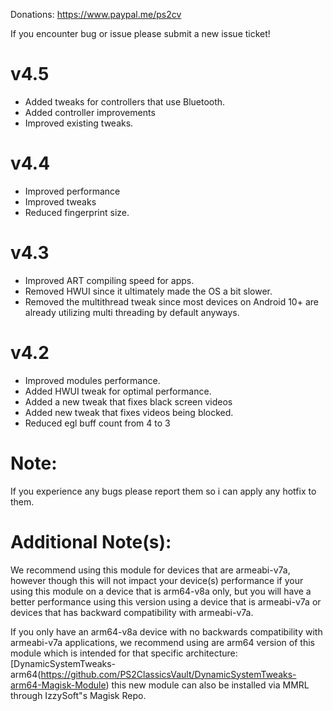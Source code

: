 Donations:
https://www.paypal.me/ps2cv

If you encounter bug or issue please submit a new issue ticket!

# v4.5
- Added tweaks for controllers that use Bluetooth.
- Added controller improvements
- Improved existing tweaks.

# v4.4
- Improved performance
- Improved tweaks
- Reduced fingerprint size.

# v4.3
- Improved ART compiling speed for apps.
- Removed HWUI since it ultimately made the OS a bit slower.
- Removed the multithread tweak since most devices on Android 10+ are already utilizing multi threading by default anyways.

# v4.2
- Improved modules performance.
- Added HWUI tweak for optimal performance.
- Added a new tweak that fixes black screen videos
- Added new tweak that fixes videos being blocked.
- Reduced egl buff count from 4 to 3

# Note: 
If you experience any bugs please report them so i can apply any hotfix to them. 

# Additional Note(s):
We recommend using this module for devices that are armeabi-v7a, however though this will not impact your device(s) performance if your using this module on a device that is arm64-v8a only, but you will have a better performance using this version using a device that is armeabi-v7a or devices that has backward compatibility with armeabi-v7a.

If you only have an arm64-v8a device with no backwards compatibility with armeabi-v7a applications, we recommend using are arm64 version of this module which is intended for that specific architecture: [DynamicSystemTweaks-arm64(https://github.com/PS2ClassicsVault/DynamicSystemTweaks-arm64-Magisk-Module) this new module can also be installed via MMRL through IzzySoft"s Magisk Repo.


